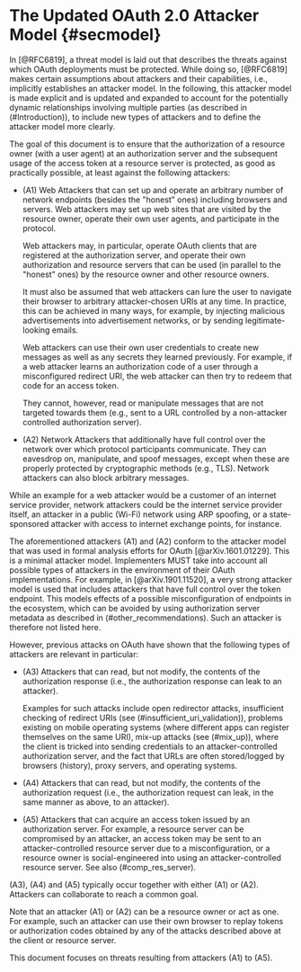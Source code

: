 # The Updated OAuth 2.0 Attacker Model {#secmodel}

In [@RFC6819], a threat model is laid out that describes the threats against
which OAuth deployments must be protected. While doing so, [@RFC6819] makes
certain assumptions about attackers and their capabilities, i.e., implicitly
establishes an attacker model. In the following, this attacker model is made
explicit and is updated and expanded to account for the potentially dynamic
relationships involving multiple parties (as described in (#Introduction)), to
include new types of attackers and to define the attacker model more clearly.

The goal of this document is to ensure that the authorization of a resource
owner (with a user agent) at an authorization server and the subsequent usage of
the access token at a resource server is protected, as good as practically
possible, at least against the following attackers:

  * (A1) Web Attackers that can set up and operate an arbitrary number of
    network endpoints (besides the "honest" ones) including browsers and
    servers. Web attackers may set up web sites that are visited by the resource
    owner, operate their own user agents, and participate in the protocol.

    Web attackers may, in particular, operate OAuth clients that are registered
    at the authorization server, and operate their own authorization and
    resource servers that can be used (in parallel to the "honest" ones) by the
    resource owner and other resource owners.

    It must also be assumed that web attackers can lure the user to
    navigate their browser to arbitrary attacker-chosen URIs at any time. In practice, this
    can be achieved in many ways, for example, by injecting malicious
    advertisements into advertisement networks, or by sending
    legitimate-looking emails.

    Web attackers can use their own user credentials to create new
    messages as well as any secrets they learned previously. For
    example, if a web attacker learns an authorization code of a user
    through a misconfigured redirect URI, the web attacker can then
    try to redeem that code for an access token.

    They cannot, however, read or manipulate messages that are not
    targeted towards them (e.g., sent to a URL controlled by a
    non-attacker controlled authorization server).

  * (A2) Network Attackers that additionally have full control over
    the network over which protocol participants communicate. They can
    eavesdrop on, manipulate, and spoof messages, except when these
    are properly protected by cryptographic methods (e.g., TLS).
    Network attackers can also block arbitrary messages.

While an example for a web attacker would be a customer of an internet
service provider, network attackers could be the internet service
provider itself, an attacker in a public (Wi-Fi) network using ARP
spoofing, or a state-sponsored attacker with access to internet
exchange points, for instance.

The aforementioned attackers (A1) and (A2) conform to the attacker model that was used in formal analysis
efforts for OAuth [@arXiv.1601.01229]. This is a minimal attacker model.
Implementers MUST take into account all possible types of attackers in the
environment of their OAuth implementations. For example, in [@arXiv.1901.11520],
a very strong attacker model is used that includes attackers that have
full control over the token endpoint. This models effects of a
possible misconfiguration of endpoints in the ecosystem, which can be avoided
by using authorization server metadata as described in (#other_recommendations). Such an attacker is therefore not listed here.

However, previous attacks on OAuth have shown that the following types of
attackers are relevant in particular:

  * (A3) Attackers that can read, but not modify, the contents of the
    authorization response (i.e., the authorization response can leak
    to an attacker).

    Examples for such attacks include open redirector attacks, insufficient
    checking of redirect URIs (see (#insufficient_uri_validation)), problems
    existing on mobile operating systems (where different apps can register
    themselves on the same URI), mix-up attacks (see (#mix_up)), where the
    client is tricked into sending credentials to an attacker-controlled authorization server, and
    the fact that URLs are often stored/logged by browsers (history), proxy
    servers, and operating systems.
  * (A4) Attackers that can read, but not modify, the contents of the
    authorization request (i.e., the authorization request can leak,
    in the same manner as above, to an attacker).
  * (A5) Attackers that can acquire an access token issued by an authorization server. For
    example, a resource server can be compromised by an attacker, an
    access token may be sent to an attacker-controlled resource server
    due to a misconfiguration, or a resource owner is social-engineered into
    using an attacker-controlled resource server. See also (#comp_res_server).

(A3), (A4) and (A5) typically occur together with either (A1) or (A2).
Attackers can collaborate to reach a common goal.

Note that an attacker (A1) or (A2) can be a resource owner or
act as one. For example, such an attacker can use their own browser to replay
tokens or authorization codes obtained by any of the attacks described
above at the client or resource server.

This document focuses on threats resulting from attackers (A1) to (A5).

